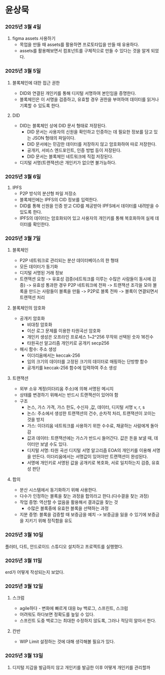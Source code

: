 # 윤상묵

### 2025년 3월 4일
1. figma assets 사용하기
    - 목업을 만들 때 assets를 활용하면 프로토타입을 만들 때 유용하다.
    - assets를 활용해보면서 컴포넌트를 구체적으로 만들 수 있다는 것을 알게 되었다.

### 2025년 3월 5일
1. 블록체인에 대한 접근 권한
    - DID와 연결된 개인키를 통해 디지털 서명하여 본인임을 증명한다.
    - 블록체인은 이 서명을 검증하고, 유효할 경우 권한을 부여하여 데이터를 읽거나 기록할 수 있도록 한다.

2. DID
    - DID는 블록체인 상에 DID 문서 형태로 저장된다.
        - DID 문서는 사용자의 신원을 확인하고 인증하는 데 필요한 정보를 담고 있는 JSON 형태의 파일이다.
        - DID 문서에는 민감한 데이터를 저장하지 않고 암호화하여 따로 저장한다.
        - 공개키, 서비스 엔드포인트, 인증 방법 등이 저장된다.
        - DID 문서는 블록체인 네트워크에 직접 저장된다.
    - 디지털 서명(트랜잭션)은 개인키가 없으면 불가능하다.

### 2025년 3월 6일
1. IPFS
    - P2P 방식의 분산형 파일 저장소
    - 블록체인에는 IPFS의 CID 정보를 입력한다.
    - DID를 통해 신원을 인증 받고 CID를 제공받아 IPFS에서 데이터를 내려받을 수 있도록 한다.
    - IPFS의 데이터는 암호화되어 있고 사용자의 개인키를 통해 복호화하여 실제 데이터를 확인한다.

### 2025년 3월 7일
1. 블록체인
    - P2P 네트워크로 관리되는 분산 데이터베이스의 한 형태
    - 모든 데이터가 동기화
    - 디지털 서명된 거래 정보
    - 트랜잭션 요청 -> 유효성 검증(네트워크를 이루는 수많은 사람들이 동시에 검증) -> 유효성 통과한 경우 P2P 네트워크에 전파 -> 트랜잭션 조각을 모아 블록을 만드는 사람들이 블록을 만듦 -> P2P로 블록 전파 -> 블록이 연결되면서 트랜잭션 처리

2. 블록체인의 암호화
    - 공개키 암호화
	    - 비대칭 암호화
	    - 이산 로그 문제를 이용한 타원곡선 암호화
	    - 개인키 생성은 오프라인 프로세스 1~2^256 무작위 선택된 숫자 16진수
	    - 타원곡선 알고리즘 개인키로 공개키 secp256
    - 해시 함수: 주소 생성
	    - 이더리움에서는 keccak-256
	    - 임의 크기의 데이터를 고정된 크기의 데이터로 매핑하는 단방향 함수
	    - 공개키를 keccak-256 함수에 입력하여 주소 생성

3. 트랜잭션
    - 외부 소유 계정(이더리움 주소)에 의해 서명된 메시지
    - 상태를 변경하기 위해서는 반드시 트랜잭션이 있어야 함
    - 구조
	    - 논스, 가스 가격, 가스 한도, 수신자 ,값, 데이터, 디지털 서명 v, r, s
	    - 논스: 주소에서 생성한 트랜잭션의 건수, 순차적 처리, 트랜잭션이 꼬이는 것을 방지
	    - 가스: 이더리움 네트워크를 사용하기 위한 수수료, 채굴하는 사람에게 돌아감
	    - 값과 데이터: 트랜잭션에는 가스가 반드시 들어간다. 값은 돈을 보낼 때, 데이터만 보낼 수도 있다. 
	    - 디지털 서명: 타원 곡선 디지털 서명 알고리즘 EOA의 개인키를 이용해 서명을 만든다. 이더리움에서는 서명값이 있어야만 트랜잭션이 완성된다. 
        - 서명에 개인키로 서명된 값을 공개키로 복호화, 서로 일치하는지 검증, 유효성 판단

4. 합의
    - 분산 시스템에서 동기화하기 위해 사용한다.
    - 다수가 인정하는 블록을 찾는 과정을 합의라고 한다.(다수결을 찾는 과정)
    - 작업 증명: 역산할 수 없음을 활용해서 결과값을 찾는 것
	    - 수많은 블록중에 유효한 블록을 선택하는 과정
    - 지분 증명: 블록을 검증할 때 보증금을 예치 -> 보증금을 잃을 수 있기에 보증금을 지키기 위해 정직함을 유도

### 2025년 3월 10일
플러터, 다트, 안드로이드 스튜디오 설치하고 프로젝트를 실행했다.

### 2025년 3월 11일
erd가 어떻게 작성되는지 보았다.

### 2025년 3월 12일
1. 스크럼
    - agile하다 - 변화에 빠르게 대응 by 백로그, 스프린트, 스크럼
    - 어려워도 하다보면 정확도를 높일 수 있다.
    - 스프린트 도중 백로그는 최대한 수정하지 않도록, 그러나 적당히 알아서 한다.

2. 칸반
    - WIP Limit 설정하는 것에 대해 생각해볼 필요가 있다.

### 2025년 3월 13일
1. 디지털 지갑을 발급하지 않고 개인키를 발급한 이후 어떻게 개인키를 관리할까
